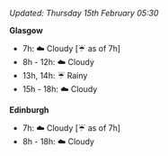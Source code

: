 *Updated: Thursday 15th February 05:30*

**Glasgow**

* 7h: :cloud: Cloudy [:umbrella: as of 7h]
* 8h - 12h: :cloud: Cloudy
* 13h, 14h: :umbrella: Rainy
* 15h - 18h: :cloud: Cloudy

**Edinburgh**

* 7h: :cloud: Cloudy [:umbrella: as of 7h]
* 8h - 18h: :cloud: Cloudy
